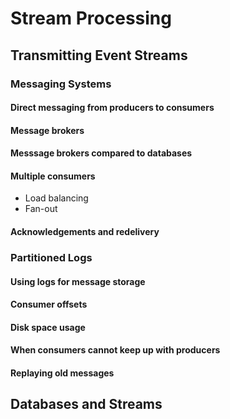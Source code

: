 # Stream Processing

## Transmitting Event Streams

### Messaging Systems

#### Direct messaging from producers to consumers

#### Message brokers

#### Messsage brokers compared to databases

#### Multiple consumers

- Load balancing
- Fan-out

#### Acknowledgements and redelivery

### Partitioned Logs

#### Using logs for message storage

#### Consumer offsets

#### Disk space usage

#### When consumers cannot keep up with producers

#### Replaying old messages

## Databases and Streams